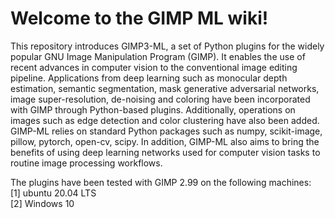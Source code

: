 # Welcome to the GIMP ML wiki!
This repository introduces GIMP3-ML, a set of Python plugins for the widely popular GNU Image Manipulation Program (GIMP). It enables the use of recent advances in computer vision to the conventional image editing pipeline. Applications from deep learning such as monocular depth estimation, semantic segmentation, mask generative adversarial networks, image super-resolution, de-noising and coloring have been incorporated with GIMP through Python-based plugins. Additionally, operations on images such as edge detection and color clustering have also been added. GIMP-ML relies on standard Python packages such as numpy, scikit-image, pillow, pytorch, open-cv, scipy. In addition, GIMP-ML also aims to bring the benefits of using deep learning networks used for computer vision tasks to routine image processing workflows. 

The plugins have been tested with GIMP 2.99 on the following machines: <br>
[1] ubuntu 20.04 LTS <br>
[2] Windows 10 

